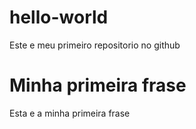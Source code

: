 # hello-world
Este e meu primeiro repositorio no github

# Minha primeira frase
Esta e a minha primeira frase
